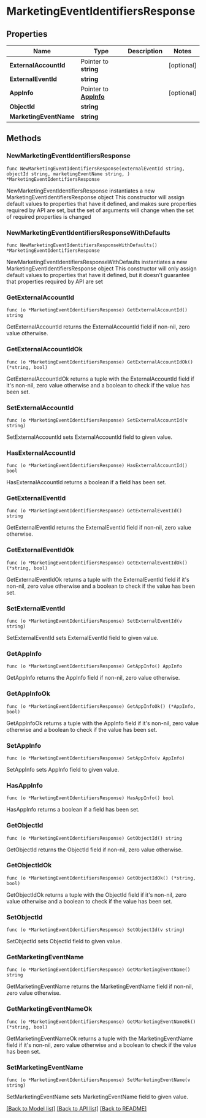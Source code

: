 # MarketingEventIdentifiersResponse

## Properties

Name | Type | Description | Notes
------------ | ------------- | ------------- | -------------
**ExternalAccountId** | Pointer to **string** |  | [optional] 
**ExternalEventId** | **string** |  | 
**AppInfo** | Pointer to [**AppInfo**](AppInfo.md) |  | [optional] 
**ObjectId** | **string** |  | 
**MarketingEventName** | **string** |  | 

## Methods

### NewMarketingEventIdentifiersResponse

`func NewMarketingEventIdentifiersResponse(externalEventId string, objectId string, marketingEventName string, ) *MarketingEventIdentifiersResponse`

NewMarketingEventIdentifiersResponse instantiates a new MarketingEventIdentifiersResponse object
This constructor will assign default values to properties that have it defined,
and makes sure properties required by API are set, but the set of arguments
will change when the set of required properties is changed

### NewMarketingEventIdentifiersResponseWithDefaults

`func NewMarketingEventIdentifiersResponseWithDefaults() *MarketingEventIdentifiersResponse`

NewMarketingEventIdentifiersResponseWithDefaults instantiates a new MarketingEventIdentifiersResponse object
This constructor will only assign default values to properties that have it defined,
but it doesn't guarantee that properties required by API are set

### GetExternalAccountId

`func (o *MarketingEventIdentifiersResponse) GetExternalAccountId() string`

GetExternalAccountId returns the ExternalAccountId field if non-nil, zero value otherwise.

### GetExternalAccountIdOk

`func (o *MarketingEventIdentifiersResponse) GetExternalAccountIdOk() (*string, bool)`

GetExternalAccountIdOk returns a tuple with the ExternalAccountId field if it's non-nil, zero value otherwise
and a boolean to check if the value has been set.

### SetExternalAccountId

`func (o *MarketingEventIdentifiersResponse) SetExternalAccountId(v string)`

SetExternalAccountId sets ExternalAccountId field to given value.

### HasExternalAccountId

`func (o *MarketingEventIdentifiersResponse) HasExternalAccountId() bool`

HasExternalAccountId returns a boolean if a field has been set.

### GetExternalEventId

`func (o *MarketingEventIdentifiersResponse) GetExternalEventId() string`

GetExternalEventId returns the ExternalEventId field if non-nil, zero value otherwise.

### GetExternalEventIdOk

`func (o *MarketingEventIdentifiersResponse) GetExternalEventIdOk() (*string, bool)`

GetExternalEventIdOk returns a tuple with the ExternalEventId field if it's non-nil, zero value otherwise
and a boolean to check if the value has been set.

### SetExternalEventId

`func (o *MarketingEventIdentifiersResponse) SetExternalEventId(v string)`

SetExternalEventId sets ExternalEventId field to given value.


### GetAppInfo

`func (o *MarketingEventIdentifiersResponse) GetAppInfo() AppInfo`

GetAppInfo returns the AppInfo field if non-nil, zero value otherwise.

### GetAppInfoOk

`func (o *MarketingEventIdentifiersResponse) GetAppInfoOk() (*AppInfo, bool)`

GetAppInfoOk returns a tuple with the AppInfo field if it's non-nil, zero value otherwise
and a boolean to check if the value has been set.

### SetAppInfo

`func (o *MarketingEventIdentifiersResponse) SetAppInfo(v AppInfo)`

SetAppInfo sets AppInfo field to given value.

### HasAppInfo

`func (o *MarketingEventIdentifiersResponse) HasAppInfo() bool`

HasAppInfo returns a boolean if a field has been set.

### GetObjectId

`func (o *MarketingEventIdentifiersResponse) GetObjectId() string`

GetObjectId returns the ObjectId field if non-nil, zero value otherwise.

### GetObjectIdOk

`func (o *MarketingEventIdentifiersResponse) GetObjectIdOk() (*string, bool)`

GetObjectIdOk returns a tuple with the ObjectId field if it's non-nil, zero value otherwise
and a boolean to check if the value has been set.

### SetObjectId

`func (o *MarketingEventIdentifiersResponse) SetObjectId(v string)`

SetObjectId sets ObjectId field to given value.


### GetMarketingEventName

`func (o *MarketingEventIdentifiersResponse) GetMarketingEventName() string`

GetMarketingEventName returns the MarketingEventName field if non-nil, zero value otherwise.

### GetMarketingEventNameOk

`func (o *MarketingEventIdentifiersResponse) GetMarketingEventNameOk() (*string, bool)`

GetMarketingEventNameOk returns a tuple with the MarketingEventName field if it's non-nil, zero value otherwise
and a boolean to check if the value has been set.

### SetMarketingEventName

`func (o *MarketingEventIdentifiersResponse) SetMarketingEventName(v string)`

SetMarketingEventName sets MarketingEventName field to given value.



[[Back to Model list]](../README.md#documentation-for-models) [[Back to API list]](../README.md#documentation-for-api-endpoints) [[Back to README]](../README.md)


